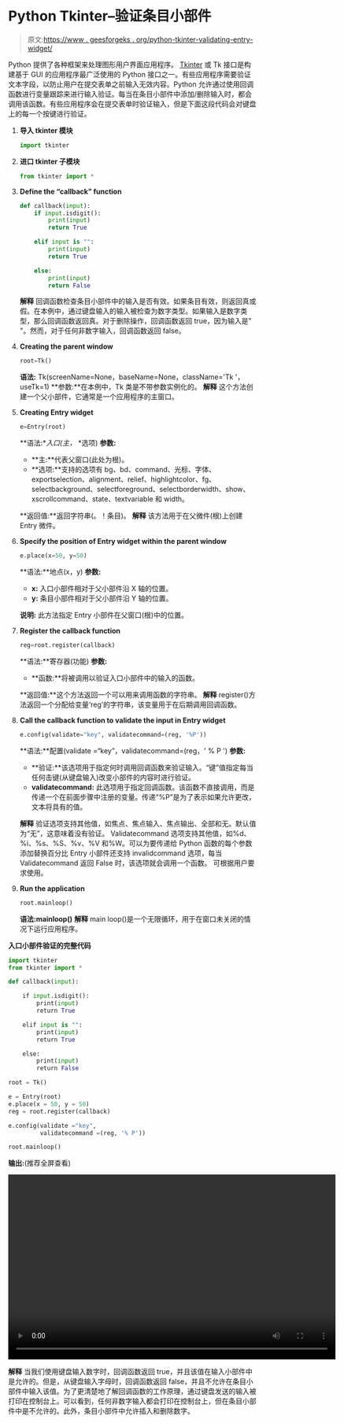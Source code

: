 # Python Tkinter–验证条目小部件

> 原文:[https://www . geesforgeks . org/python-tkinter-validating-entry-widget/](https://www.geeksforgeeks.org/python-tkinter-validating-entry-widget/)

Python 提供了各种框架来处理图形用户界面应用程序。 [Tkinter](https://www.geeksforgeeks.org/python-gui-tkinter/) 或 Tk 接口是构建基于 GUI 的应用程序最广泛使用的 Python 接口之一。有些应用程序需要验证文本字段，以防止用户在提交表单之前输入无效内容。Python 允许通过使用回调函数进行变量跟踪来进行输入验证。每当在条目小部件中添加/删除输入时，都会调用该函数。有些应用程序会在提交表单时验证输入，但是下面这段代码会对键盘上的每一个按键进行验证。

1.  **导入 tkinter 模块**

    ```py
    import tkinter
    ```

2.  **进口 tkinter 子模块**

    ```py
    from tkinter import *
    ```

3.  **Define the “callback” function**

    ```py
    def callback(input):
        if input.isdigit():
            print(input)
            return True

        elif input is "":
            print(input)
            return True

        else:
            print(input)
            return False
    ```

    **解释**
    回调函数检查条目小部件中的输入是否有效。如果条目有效，则返回真或假。在本例中，通过键盘输入的输入被检查为数字类型。如果输入是数字类型，那么回调函数返回真。对于删除操作，回调函数返回 true，因为输入是" "。然而，对于任何非数字输入，回调函数返回 false。

4.  **Creating the parent window**

    ```py
    root=Tk()
    ```

    **语法:** Tk(screenName=None，baseName=None，className='Tk '，useTk=1)
    **参数:**在本例中，Tk 类是不带参数实例化的。
    **解释**
    这个方法创建一个父小部件，它通常是一个应用程序的主窗口。

5.  **Creating Entry widget**

    ```py
    e=Entry(root)
    ```

    **语法:**入口(主，* *选项)
    **参数:**

    *   **主:**代表父窗口(此处为根)。
    *   **选项:**支持的选项有 bg、bd、command、光标、字体、exportselection、alignment、relief、highlightcolor、fg、selectbackground、selectforeground、selectborderwidth、show、xscrollcommand、state、textvariable 和 width。

    **返回值:**返回字符串(。！条目)。
    **解释**
    该方法用于在父微件(根)上创建 Entry 微件。

6.  **Specify the position of Entry widget within the parent window**

    ```py
    e.place(x=50, y=50)
    ```

    **语法:**地点(x，y)
    **参数:**

    *   **x:** 入口小部件相对于父小部件沿 X 轴的位置。
    *   **y:** 条目小部件相对于父小部件沿 Y 轴的位置。

    **说明:**
    此方法指定 Entry 小部件在父窗口(根)中的位置。

7.  **Register the callback function**

    ```py
    reg=root.register(callback)
    ```

    **语法:**寄存器(功能)
    **参数:**

    *   **函数:**将被调用以验证入口小部件中的输入的函数。

    **返回值:**这个方法返回一个可以用来调用函数的字符串。
    **解释**
    register()方法返回一个分配给变量‘reg’的字符串，该变量用于在后期调用回调函数。

8.  **Call the callback function to validate the input in Entry widget**

    ```py
    e.config(validate="key", validatecommand=(reg, '%P'))
    ```

    **语法:**配置(validate =“key”，validatecommand=(reg，' % P ')
    **参数:**

    *   **验证:**该选项用于指定何时调用回调函数来验证输入。“键”值指定每当任何击键(从键盘输入)改变小部件的内容时进行验证。
    *   **validatecommand:** 此选项用于指定回调函数。该函数不直接调用，而是传递一个在前面步骤中注册的变量。传递“%P”是为了表示如果允许更改，文本将具有的值。

    **解释**
    验证选项支持其他值，如焦点、焦点输入、焦点输出、全部和无。默认值为“无”，这意味着没有验证。
    Validatecommand 选项支持其他值，如%d、%i、%s、%S、%v、%V 和%W。可以为要传递给 Python 函数的每个参数添加替换百分比
    Entry 小部件还支持 invalidcommand 选项，每当 Validatecommand 返回 False 时，该选项就会调用一个函数。
    可根据用户要求使用。

9.  **Run the application**

    ```py
    root.mainloop()
    ```

    **语法:mainloop()**
    **解释**
    main loop()是一个无限循环，用于在窗口未关闭的情况下运行应用程序。

**入口小部件验证的完整代码**

```py
import tkinter
from tkinter import *

def callback(input):

    if input.isdigit():
        print(input)
        return True

    elif input is "":
        print(input)
        return True

    else:
        print(input)
        return False

root = Tk()

e = Entry(root)
e.place(x = 50, y = 50)
reg = root.register(callback)

e.config(validate ="key", 
         validatecommand =(reg, '% P'))

root.mainloop()
```

**输出:**(推荐全屏查看)

<video class="wp-video-shortcode" id="video-386792-1" width="665" height="376" preload="metadata" controls=""><source type="video/mp4" src="https://media.geeksforgeeks.org/wp-content/uploads/20200318144811/validationOutput.mp4?_=1">[https://media.geeksforgeeks.org/wp-content/uploads/20200318144811/validationOutput.mp4](https://media.geeksforgeeks.org/wp-content/uploads/20200318144811/validationOutput.mp4)</video>

**解释**
当我们使用键盘输入数字时，回调函数返回 true，并且该值在输入小部件中是允许的。但是，从键盘输入字母时，回调函数返回 false，并且不允许在条目小部件中输入该值。为了更清楚地了解回调函数的工作原理，通过键盘发送的输入被打印在控制台上。可以看到，任何非数字输入都会打印在控制台上，但在条目小部件中是不允许的。此外，条目小部件中允许插入和删除数字。